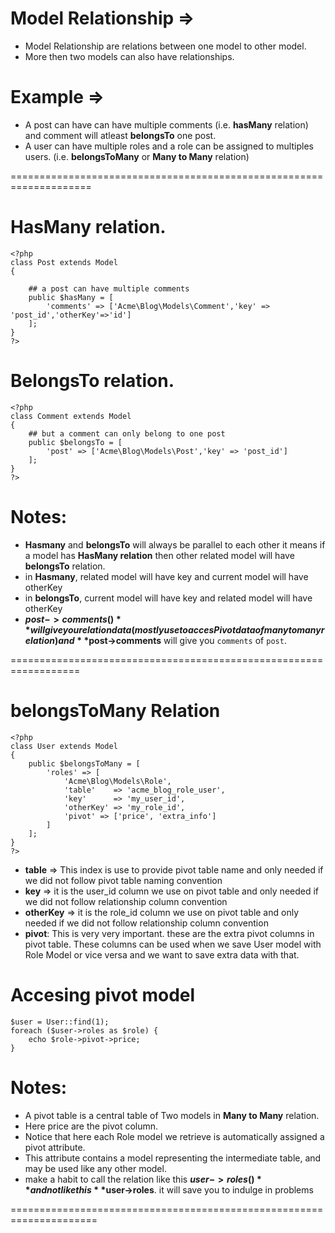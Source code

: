 # Model Relationship =>
- Model Relationship are relations between one model to other model.
- More then two models can also have relationships.


# Example =>
- A post can have can have multiple comments (i.e. **hasMany** relation) and comment will atleast **belongsTo** one post. 
- A user can have multiple roles and a role can be assigned to multiples users. (i.e. **belongsToMany** or **Many to Many** relation)


====================================================================


# HasMany relation.
	<?php 
	class Post extends Model
	{

		## a post can have multiple comments
	    public $hasMany = [
	        'comments' => ['Acme\Blog\Models\Comment','key' => 'post_id','otherKey'=>'id']
	    ];
	}
	?>

# BelongsTo relation.
	<?php 
	class Comment extends Model
	{	
		## but a comment can only belong to one post
	    public $belongsTo = [
	        'post' => ['Acme\Blog\Models\Post','key' => 'post_id']
	    ];
	}
	?>

# Notes: 
- **Hasmany** and **belongsTo** will always be parallel to each other it means if a model has **HasMany relation** then other related model will have **belongsTo** relation.
- in **Hasmany**, related model will have key and current model will have otherKey
- in **belongsTo**, current model will have key and related model will have otherKey
- **$post->comments()** will give you relation data(mostly use to acces Pivot data of many to many relation) and **$post->comments** will give you `comments` of `post`.

==================================================================

# belongsToMany Relation
	<?php 
	class User extends Model
	{	
		public $belongsToMany = [
		    'roles' => [
		        'Acme\Blog\Models\Role',
		        'table'    => 'acme_blog_role_user',
		        'key'      => 'my_user_id',
		        'otherKey' => 'my_role_id',
		        'pivot' => ['price', 'extra_info']
		    ]
		];
	}
	?>
- **table** => This index is use to provide pivot table name and only needed if we did not follow pivot table naming convention
- **key** => it is the user_id column we use on pivot table and only needed if we did not follow relationship column convention
- **otherKey** => it is the role_id column we use on pivot table and only needed if we did not follow relationship column convention
- **pivot**: This is very very important. these are the extra pivot columns in pivot table. These columns can be used when we save User model with Role Model or vice versa and we want to save extra data with that.

# Accesing pivot model

	$user = User::find(1);
	foreach ($user->roles as $role) {
	    echo $role->pivot->price;
	}


# Notes:
- A pivot table is a central table of Two models in **Many to Many** relation.
- Here price are the pivot column. 
- Notice that here each Role model we retrieve is automatically assigned a pivot attribute. 
- This attribute contains a model representing the intermediate table, and may be used like any other model.
- make a habit to call the relation like this **$user->roles()** and not like this **$user->roles**. it will save you to indulge in problems 

=====================================================================
